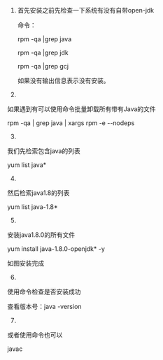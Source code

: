 1. 首先安装之前先检查一下系统有没有自带open-jdk

   命令：

   rpm -qa |grep java

   rpm -qa |grep jdk

   rpm -qa |grep gcj

   如果没有输出信息表示没有安装。

   

2. 

   如果遇到有可以使用命令批量卸载所有带有Java的文件

   rpm -qa | grep java | xargs rpm -e --nodeps 

   

3. 

   我们先检索包含java的列表

   yum list java*

   

4. 

   然后检索java1.8的列表

   yum list java-1.8*

   

5. 

   安装java1.8.0的所有文件

   yum install java-1.8.0-openjdk* -y

   如图安装完成

   

6. 

   使用命令检查是否安装成功

   查看版本号：java -version

   

7. 

   或者使用命令也可以

   javac

   